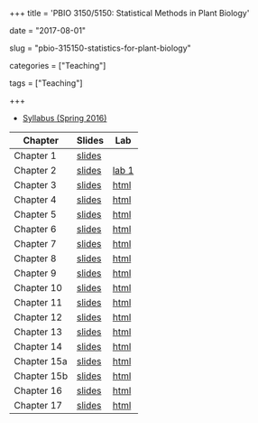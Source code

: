 +++
title = 'PBIO 3150/5150: Statistical Methods in Plant Biology'

date = "2017-08-01"

slug =  "pbio-315150-statistics-for-plant-biology"

categories = ["Teaching"]

tags = ["Teaching"]

+++

- [Syllabus (Spring 2016)](/static/teaching/pbio/syllabus2016.pdf) 

| Chapter       | Slides                           | Lab                                |
| ------------- | -------------------------------- | -------------                      |
| Chapter 1     | [slides](/static/teaching/pbio/ch1.pdf)   |                                    |
| Chapter 2     | [slides](/static/teaching/pbio/ch2.pdf)   | [lab 1](/static/teaching/pbio/Lab01.html)   |
| Chapter 3     | [slides](/static/teaching/pbio/ch3.pdf)   | [html]()                           |
| Chapter 4     | [slides](/static/teaching/pbio/ch4.pdf)   | [html]()                           |
| Chapter 5     | [slides](/static/teaching/pbio/ch5.pdf)   | [html]()                           |
| Chapter 6     | [slides](/static/teaching/pbio/ch6.pdf)   | [html]()                           |
| Chapter 7     | [slides](/static/teaching/pbio/ch7.pdf)   | [html]()                           |
| Chapter 8     | [slides](/static/teaching/pbio/ch8.pdf)   | [html]()                           |
| Chapter 9     | [slides](/static/teaching/pbio/ch9.pdf)   | [html]()                           |
| Chapter 10    | [slides](/static/teaching/pbio/ch10.pdf)  | [html]()                           |
| Chapter 11    | [slides](/static/teaching/pbio/ch11.pdf)  | [html]()                           |
| Chapter 12    | [slides](/static/teaching/pbio/ch12.pdf)  | [html]()                           |
| Chapter 13    | [slides](/static/teaching/pbio/ch13.pdf)  | [html]()                           |
| Chapter 14    | [slides](/static/teaching/pbio/ch14.pdf)  | [html]()                           |
| Chapter 15a   | [slides](/static/teaching/pbio/ch15a.pdf) | [html]()                           |
| Chapter 15b   | [slides](/static/teaching/pbio/ch15b.pdf) | [html]()                           |
| Chapter 16    | [slides](/static/teaching/pbio/ch16.pdf)  | [html]()                           |
| Chapter 17    | [slides](/static/teaching/pbio/ch17.pdf)  | [html]()                           |

 

